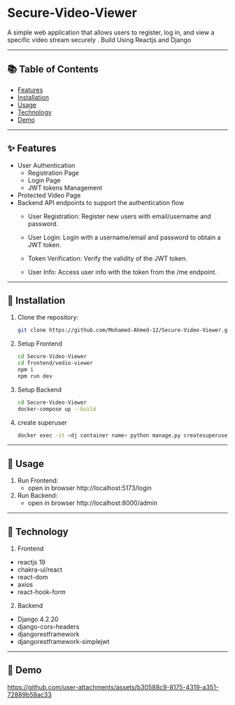 # Secure-Video-Viewer
A simple web application that allows users to register, log in, and view a specific video stream securely . Build Using Reactjs and Django

---

## 📚 Table of Contents

- [Features](#features)
- [Installation](#installation)
- [Usage](#usage)
- [Technology](#technology)
- [Demo](#demo)

---

## ✨ Features

- User Authentication 
    - Registration Page 
    - Login Page 
    - JWT tokens Management
- Protected Video Page
- Backend API endpoints to support the authentication flow
    - User Registration: Register new users with email/username and password.

    - User Login: Login with a username/email and password to obtain a JWT token.

    - Token Verification: Verify the validity of the JWT token.

    - User Info: Access user info with the token from the /me endpoint.

---

## 🚀 Installation

1. Clone the repository:

   ```bash
   git clone https://github.com/Mohamed-Ahmed-12/Secure-Video-Viewer.git
2. Setup Frontend
    ```bash
    cd Secure-Video-Viewer
    cd frontend/vedio-viewer
    npm i
    npm run dev
3. Setup Backend
    ```bash
    cd Secure-Video-Viewer
    docker-compose up --build
4. create superuser 
    ```bash
    docker exec -it <dj container name> python manage.py createsuperuser
 ---   
 
## 🚀 Usage

1. Run Frontend:
   - open in browser http://localhost:5173/login
2. Run Backend:
   - open in browser http://localhost:8000/admin 
---

## 🚀 Technology

1. Frontend
- reactjs 19
- chakra-ui/react
- react-dom
- axios
- react-hook-form
2. Backend
- Django 4.2.20
- django-cors-headers
- djangorestframework
- djangorestframework-simplejwt
---

## 🚀 Demo

https://github.com/user-attachments/assets/b30588c9-8175-4319-a351-72889b58ac33


